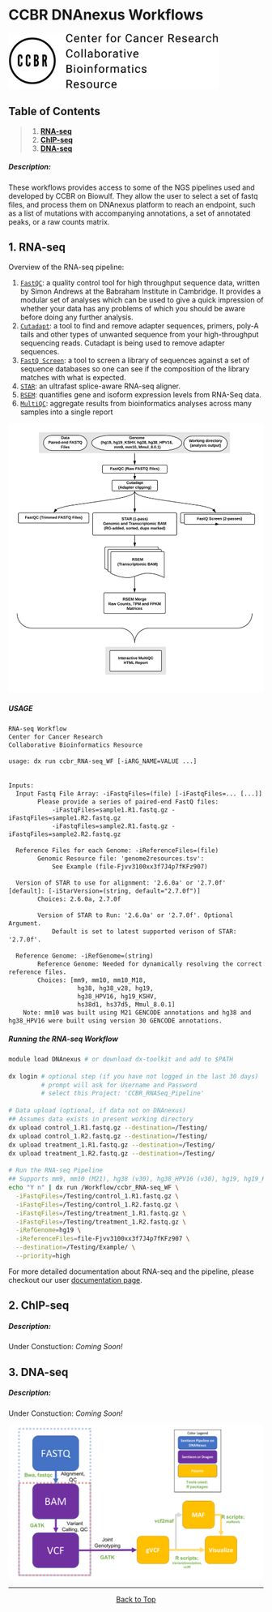 # CCBR DNAnexus Workflows

<img src="assets/CCBR_LOGO.png" width="415" height="110">

## Table of Contents
> 1. **[RNA-seq](#1-RNA-seq)**
> 2. **[ChIP-seq](#2-ChIP-seq)**
> 3. **[DNA-seq](#3-DNA-seq)**

##### Description:
These workflows provides access to some of the NGS pipelines used and developed by CCBR on Biowulf. They allow the user to select a set of fastq files, and process them on DNAnexus platform to reach an endpoint, such as a list of mutations with accompanying annotations, a set of annotated peaks, or a raw counts matrix.  

## 1. RNA-seq
Overview of the RNA-seq pipeline:
1. [`FastQC`](https://www.bioinformatics.babraham.ac.uk/projects/fastqc/): a quality control tool for high throughput sequence data, written by Simon Andrews at the Babraham Institute in Cambridge. It provides a modular set of analyses which can be used to give a quick impression of whether your data has any problems of which you should be aware before doing any further analysis.
2. [`Cutadapt`](https://cutadapt.readthedocs.io/en/stable/): a tool to find and remove adapter sequences, primers, poly-A tails and other types of unwanted sequence from your high-throughput sequencing reads. Cutadapt is being used to remove adapter sequences.
3. [`FastQ Screen`](https://www.bioinformatics.babraham.ac.uk/projects/fastq_screen/): a tool to screen a library of sequences against a set of sequence databases so one can see if the composition of the library matches with what is expected.
4. [`STAR`](https://www.ncbi.nlm.nih.gov/pmc/articles/PMC3530905/): an ultrafast splice-aware RNA-seq aligner.
5. [`RSEM`](https://bmcbioinformatics.biomedcentral.com/articles/10.1186/1471-2105-12-323): quantifies gene and isoform expression levels from RNA-Seq data.
6. [`MultiQC`](https://multiqc.info/): aggregate results from bioinformatics analyses across many samples into a single report


![this](assets/DNAnexus_RNA-Seq_workflow.png)

##### USAGE

```
RNA-seq Workflow
Center for Cancer Research
Collaborative Bioinformatics Resource

usage: dx run ccbr_RNA-seq_WF [-iARG_NAME=VALUE ...]


Inputs:
  Input Fastq File Array: -iFastqFiles=(file) [-iFastqFiles=... [...]]
        Please provide a series of paired-end FastQ files:
            -iFastqFiles=sample1.R1.fastq.gz -iFastqFiles=sample1.R2.fastq.gz
            -iFastqFiles=sample2.R1.fastq.gz -iFastqFiles=sample2.R2.fastq.gz

  Reference Files for each Genome: -iReferenceFiles=(file)
        Genomic Resource file: 'genome2resources.tsv':
            See Example (file-Fjvv3100xx3f7J4p7fKFz907)

  Version of STAR to use for alignment: '2.6.0a' or '2.7.0f' [default]: [-iStarVersion=(string, default="2.7.0f")]
        Choices: 2.6.0a, 2.7.0f

        Version of STAR to Run: '2.6.0a' or '2.7.0f'. Optional Argument.
            Default is set to latest supported verison of STAR: '2.7.0f'.

  Reference Genome: -iRefGenome=(string)
        Reference Genome: Needed for dynamically resolving the correct reference files.
        Choices: [mm9, mm10, mm10_M18,
                   hg38, hg38_v28, hg19,
                   hg38_HPV16, hg19_KSHV,
                   hs38d1, hs37d5, Mmul_8.0.1]
	Note: mm10 was built using M21 GENCODE annotations and hg38 and hg38_HPV16 were built using version 30 GENCODE annotations.

```

##### Running the RNA-seq Workflow

```bash
module load DNAnexus # or download dx-toolkit and add to $PATH

dx login # optional step (if you have not logged in the last 30 days)
         # prompt will ask for Username and Password
         # select this Project: 'CCBR_RNASeq_Pipeline'

# Data upload (optional, if data not on DNAnexus)
## Assumes data exists in present working directory
dx upload control_1.R1.fastq.gz --destination=/Testing/
dx upload control_1.R2.fastq.gz --destination=/Testing/
dx upload treatment_1.R1.fastq.gz --destination=/Testing/
dx upload treatment_1.R2.fastq.gz --destination=/Testing/

# Run the RNA-seq Pipeline
## Supports mm9, mm10 (M21), hg38 (v30), hg38_HPV16 (v30), hg19, hg19_KSHV, hs38d1, hs37d5, Mmul_8.0.1
echo "Y n" | dx run /Workflow/ccbr_RNA-seq_WF \
  -iFastqFiles=/Testing/control_1.R1.fastq.gz \
  -iFastqFiles=/Testing/control_1.R2.fastq.gz \
  -iFastqFiles=/Testing/treatment_1.R1.fastq.gz \
  -iFastqFiles=/Testing/treatment_1.R2.fastq.gz \
  -iRefGenome=hg19 \
  -iReferenceFiles=file-Fjvv3100xx3f7J4p7fKFz907 \
  --destination=/Testing/Example/ \
  --priority=high
```

For more detailed documentation about RNA-seq and the pipeline, please checkout our user [documentation page](RNA-seq/README.md).

## 2. ChIP-seq
##### Description:
Under Constuction: *Coming Soon!*

## 3. DNA-seq
##### Description:
Under Constuction: *Coming Soon!*

![this](assets/exome_workflow.png)

<hr>

<p align="center">
	<a href="#ccbr-dnanexus-workflows">Back to Top</a>
</p>
